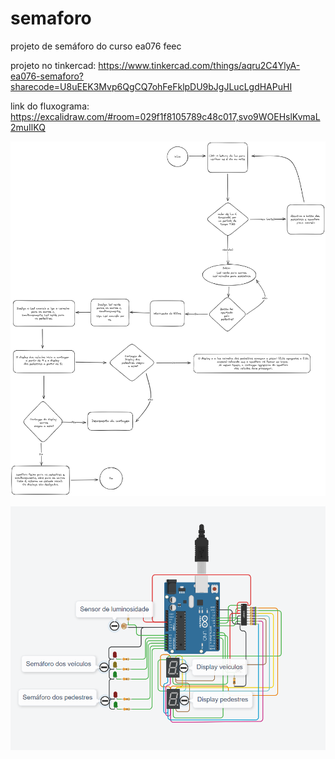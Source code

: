 # semaforo
projeto de semáforo do curso ea076 feec

projeto no tinkercad:
https://www.tinkercad.com/things/aqru2C4YlyA-ea076-semaforo?sharecode=U8uEEK3Mvp6QgCQ7ohFeFklpDU9bJgJLucLgdHAPuHI

link do fluxograma: https://excalidraw.com/#room=029f1f8105789c48c017,svo9WOEHslKvmaL2muIlKQ

![Fluxograma](fluxograma/fluxograma.png)

![Esquematico](imagens/esquematico.png)
